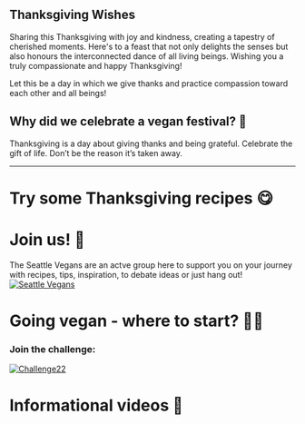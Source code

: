 ## Thanksgiving Wishes 
Sharing this Thanksgiving with joy and kindness, creating a tapestry of cherished moments. Here's to a feast that not only delights the senses but also honours the interconnected dance of all living beings. Wishing you a truly compassionate and happy Thanksgiving!

Let this be a day in which we give thanks and practice compassion toward each other and all beings!


## Why did we celebrate a vegan festival? 🍃
Thanksgiving is a day about giving thanks and being grateful. Celebrate the gift of life. Don’t be the reason it’s taken away.

* * * 

# Try some Thanksgiving recipes 😋


# Join us! 💖
The Seattle Vegans are an actve group here to support you on your journey with recipes, tips, inspiration, to debate ideas or just hang out! 
[![Seattle Vegans](https://1000logos.net/wp-content/uploads/2021/05/Meetup-logo.png)](https://meetu.ps/c/4XFVD/tMc3g/a)

# Going vegan - where to start? 🧗🏼
### Join the challenge: 

[![Challenge22](https://scontent-sea1-1.xx.fbcdn.net/v/t39.30808-6/361565804_606414688253397_3336864705855284555_n.png?_nc_cat=104&ccb=1-7&_nc_sid=5f2048&_nc_ohc=dVq8VaGbb9sAX_cFZnv&_nc_ht=scontent-sea1-1.xx&oh=00_AfBkWEVvJVGecmOefxSMP9PoAtz1sVJ8gHWruk5eR6RdeA&oe=65521699)](https://challenge22.com)

# Informational videos 📖
